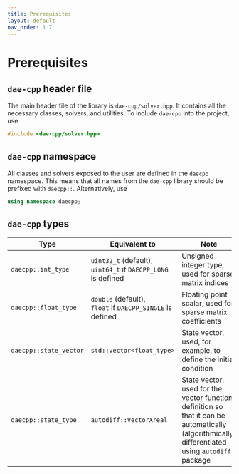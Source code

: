 ```yaml
---
title: Prerequisites
layout: default
nav_order: 1.7
---
```


# Prerequisites

## `dae-cpp` header file

The main header file of the library is `dae-cpp/solver.hpp`. It contains all the necessary classes, solvers, and utilities. To include `dae-cpp` into the project, use

```cpp
#include <dae-cpp/solver.hpp>
```

## `dae-cpp` namespace

All classes and solvers exposed to the user are defined in the `daecpp` namespace. This means that all names from the `dae-cpp` library should be prefixed with `daecpp::`. Alternatively, use

```cpp
using namespace daecpp;
```

## `dae-cpp` types

| Type | Equivalent to | Note |
| ---- | ------------- | ---- |
| `daecpp::int_type` | `uint32_t` (default), <br> `uint64_t` if `DAECPP_LONG` is defined | Unsigned integer type, used for sparse matrix indices |
| `daecpp::float_type` | `double` (default), <br> `float` if `DAECPP_SINGLE` is defined | Floating point scalar, used for sparse matrix coefficients |
| `daecpp::state_vector` | `std::vector<float_type>` | State vector, used, for example, to define the initial condition |
| `daecpp::state_type` | `autodiff::VectorXreal` | State vector, used for the [vector function](vector-function.html) definition so that it can be automatically (algorithmically) differentiated using `autodiff` package |
